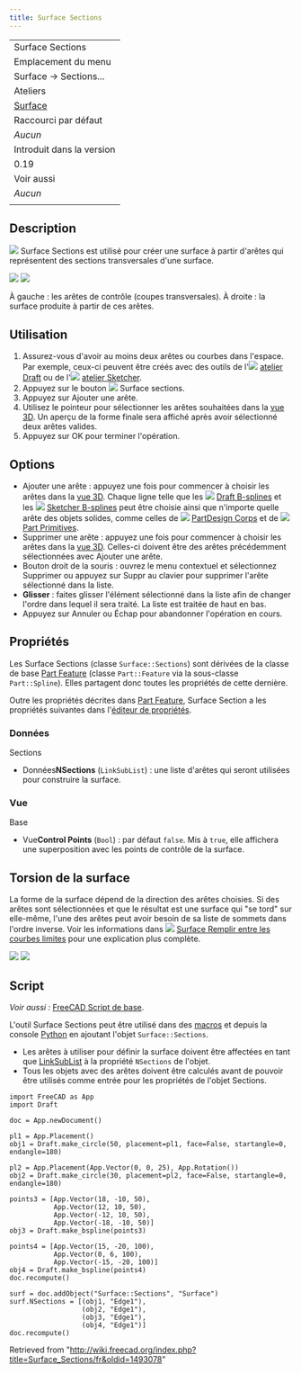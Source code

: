 ```yaml
---
title: Surface Sections
---
```

|  |
| --- |
| Surface Sections |
| Emplacement du menu |
| Surface → Sections... |
| Ateliers |
| [Surface](/Surface_Workbench/fr "Surface Workbench/fr") |
| Raccourci par défaut |
| *Aucun* |
| Introduit dans la version |
| 0.19 |
| Voir aussi |
| *Aucun* |
|  |

## Description

![](/images/Surface_Sections.svg) Surface Sections est utilisé pour créer une surface à partir d'arêtes qui représentent des sections transversales d'une surface.

![](/images/Surface_Sections_edges_example.png) ![](/images/Surface_Sections_example.png)

À gauche : les arêtes de contrôle (coupes transversales). À droite : la surface produite à partir de ces arêtes.

## Utilisation

1. Assurez-vous d'avoir au moins deux arêtes ou courbes dans l'espace. Par exemple, ceux-ci peuvent être créés avec des outils de l'![](/images/Workbench_Draft.svg) [atelier Draft](/Draft_Workbench/fr "Draft Workbench/fr") ou de l'![](/images/Workbench_Sketcher.svg) [atelier Sketcher](/Sketcher_Workbench/fr "Sketcher Workbench/fr").
2. Appuyez sur le bouton ![](/images/Surface_Sections.svg) Surface sections.
3. Appuyez sur Ajouter une arête.
4. Utilisez le pointeur pour sélectionner les arêtes souhaitées dans la [vue 3D](/3D_view/fr "3D view/fr"). Un aperçu de la forme finale sera affiché après avoir sélectionné deux arêtes valides.
5. Appuyez sur OK pour terminer l'opération.

## Options

* Ajouter une arête : appuyez une fois pour commencer à choisir les arêtes dans la [vue 3D](/3D_view/fr "3D view/fr"). Chaque ligne telle que les ![](/images/Draft_BSpline.svg) [Draft B-splines](/Draft_BSpline/fr "Draft BSpline/fr") et les ![](/images/Sketcher_CreateBSpline.svg) [Sketcher B-splines](/Sketcher_CreateBSpline/fr "Sketcher CreateBSpline/fr") peut être choisie ainsi que n'importe quelle arête des objets solides, comme celles de ![](/images/PartDesign_Body.svg) [PartDesign Corps](/PartDesign_Body/fr "PartDesign Body/fr") et de ![](/images/Part_Primitives.svg) [Part Primitives](/Part_Primitives/fr "Part Primitives/fr").
* Supprimer une arête : appuyez une fois pour commencer à choisir les arêtes dans la [vue 3D](/3D_view/fr "3D view/fr"). Celles-ci doivent être des arêtes précédemment sélectionnées avec Ajouter une arête.
* Bouton droit de la souris : ouvrez le menu contextuel et sélectionnez Supprimer ou appuyez sur Suppr au clavier pour supprimer l'arête sélectionné dans la liste.
* **Glisser** : faites glisser l'élément sélectionné dans la liste afin de changer l'ordre dans lequel il sera traité. La liste est traitée de haut en bas.
* Appuyez sur Annuler ou Échap pour abandonner l'opération en cours.

## Propriétés

Les Surface Sections (classe `Surface::Sections`) sont dérivées de la classe de base [Part Feature](/Part_Feature/fr "Part Feature/fr") (classe `Part::Feature` via la sous-classe `Part::Spline`). Elles partagent donc toutes les propriétés de cette dernière.

Outre les propriétés décrites dans [Part Feature](/Part_Feature/fr "Part Feature/fr"), Surface Section a les propriétés suivantes dans l'[éditeur de propriétés](/Property_editor/fr "Property editor/fr").

### Données

Sections

* Données**NSections** (`LinkSubList`) : une liste d'arêtes qui seront utilisées pour construire la surface.

### Vue

Base

* Vue**Control Points** (`Bool`) : par défaut `false`. Mis à `true`, elle affichera une superposition avec les points de contrôle de la surface.

## Torsion de la surface

La forme de la surface dépend de la direction des arêtes choisies. Si des arêtes sont sélectionnées et que le résultat est une surface qui "se tord" sur elle-même, l'une des arêtes peut avoir besoin de sa liste de sommets dans l'ordre inverse. Voir les informations dans ![](/images/Surface_GeomFillSurface.svg) [Surface Remplir entre les courbes limites](/Surface_GeomFillSurface/fr "Surface GeomFillSurface/fr") pour une explication plus complète.

![](/images/Surface_twisting_example_smooth.png) ![](/images/Surface_twisting_example_twisted.png)

## Script

*Voir aussi :* [FreeCAD Script de base](/FreeCAD_Scripting_Basics/fr "FreeCAD Scripting Basics/fr").

L'outil Surface Sections peut être utilisé dans des [macros](/Macros/fr "Macros/fr") et depuis la console [Python](/Python/fr "Python/fr") en ajoutant l'objet `Surface::Sections`.

* Les arêtes à utiliser pour définir la surface doivent être affectées en tant que [LinkSubList](/FeaturePython_Custom_Properties/fr#App::PropertyLinkSubList "FeaturePython Custom Properties/fr") à la propriété `NSections` de l'objet.
* Tous les objets avec des arêtes doivent être calculés avant de pouvoir être utilisés comme entrée pour les propriétés de l'objet Sections.

```
import FreeCAD as App
import Draft

doc = App.newDocument()

pl1 = App.Placement()
obj1 = Draft.make_circle(50, placement=pl1, face=False, startangle=0, endangle=180)

pl2 = App.Placement(App.Vector(0, 0, 25), App.Rotation())
obj2 = Draft.make_circle(30, placement=pl2, face=False, startangle=0, endangle=180)

points3 = [App.Vector(18, -10, 50),
           App.Vector(12, 10, 50),
           App.Vector(-12, 10, 50),
           App.Vector(-18, -10, 50)]
obj3 = Draft.make_bspline(points3)

points4 = [App.Vector(15, -20, 100),
           App.Vector(0, 6, 100),
           App.Vector(-15, -20, 100)]
obj4 = Draft.make_bspline(points4)
doc.recompute()

surf = doc.addObject("Surface::Sections", "Surface")
surf.NSections = [(obj1, "Edge1"),
                  (obj2, "Edge1"),
                  (obj3, "Edge1"),
                  (obj4, "Edge1")]
doc.recompute()

```

Retrieved from "<http://wiki.freecad.org/index.php?title=Surface_Sections/fr&oldid=1493078>"